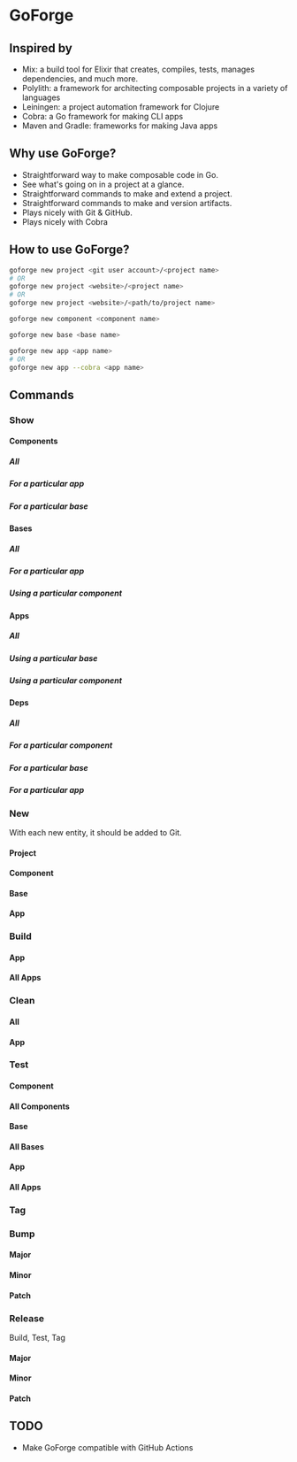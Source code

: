 # GoForge

## Inspired by

- Mix: a build tool for Elixir that creates, compiles, tests, manages dependencies, and much more.
- Polylith: a framework for architecting composable projects in a variety of languages
- Leiningen: a project automation framework for Clojure
- Cobra: a Go framework for making CLI apps
- Maven and Gradle: frameworks for making Java apps

## Why use GoForge?

- Straightforward way to make composable code in Go.
- See what's going on in a project at a glance.
- Straightforward commands to make and extend a project.
- Straightforward commands to make and version artifacts.
- Plays nicely with Git & GitHub.
- Plays nicely with Cobra

## How to use GoForge?

```bash
goforge new project <git user account>/<project name>
# OR
goforge new project <website>/<project name>
# OR
goforge new project <website>/<path/to/project name>
```

```bash
goforge new component <component name>
```

```bash
goforge new base <base name>
```

```bash
goforge new app <app name>
# OR
goforge new app --cobra <app name>
```

## Commands

### Show

#### Components
##### All
##### For a particular app
##### For a particular base

#### Bases
##### All
##### For a particular app
##### Using a particular component

#### Apps
##### All
##### Using a particular base
##### Using a particular component

#### Deps
##### All
##### For a particular component
##### For a particular base
##### For a particular app

### New

With each new entity, it should be added to Git.

#### Project
#### Component
#### Base
#### App

### Build
#### App
#### All Apps

### Clean
#### All
#### App

### Test
#### Component
#### All Components
#### Base
#### All Bases
#### App
#### All Apps

### Tag

### Bump
#### Major
#### Minor
#### Patch

### Release

Build, Test, Tag

#### Major
#### Minor
#### Patch

## TODO

- Make GoForge compatible with GitHub Actions
